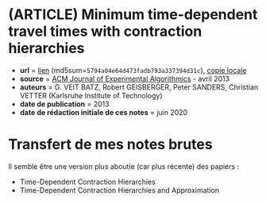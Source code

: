 # (ARTICLE) Minimum time-dependent travel times with contraction hierarchies

- **url** = [lien](https://dl.acm.org/doi/pdf/10.1145/2444016.2444020) (md5sum=`5794a04e64d473fadb793a337394d31c`), [copie locale](./LOCALCOPIES/MinimumTimeDependentTravelTimesWithContractionHierarchies.pdf)
- **source** = [ACM Journal of Experimental Algorithmics](https://dl.acm.org/journal/jea)  - avril 2013
- **auteurs** = G. VEIT BATZ, Robert GEISBERGER, Peter SANDERS, Christian VETTER (Karlsruhe Institute of Technology)
- **date de publication** = 2013
- **date de rédaction initiale de ces notes** = juin 2020

# Transfert de mes notes brutes

Il semble être une version plus aboutie (car plus récente) des papiers :
* Time-Dependent Contraction Hierarchies
* Time-Dependent Contraction Hierarchies and Approximation
